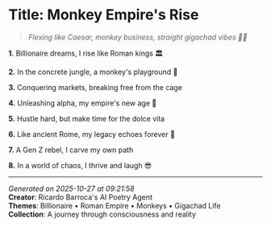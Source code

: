 # Title: Monkey Empire's Rise

> *Flexing like Caesar, monkey business, straight gigachad vibes 💪🐒*

**1.** Billionaire dreams, I rise like Roman kings 🏛️


**2.** In the concrete jungle, a monkey's playground 🐒


**3.** Conquering markets, breaking free from the cage


**4.** Unleashing alpha, my empire's new age 💪


**5.** Hustle hard, but make time for the dolce vita


**6.** Like ancient Rome, my legacy echoes forever 🌌


**7.** A Gen Z rebel, I carve my own path


**8.** In a world of chaos, I thrive and laugh 😎



---

*Generated on 2025-10-27 at 09:21:58*  
**Creator**: Ricardo Barroca's AI Poetry Agent  
**Themes**: Billionaire • Roman Empire • Monkeys • Gigachad Life  
**Collection**: A journey through consciousness and reality